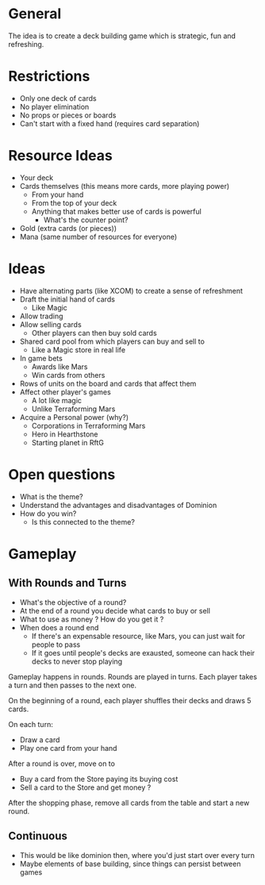 # General

The idea is to create a deck building game which is strategic, fun and refreshing.

# Restrictions

- Only one deck of cards
- No player elimination
- No props or pieces or boards
- Can't start with a fixed hand (requires card separation)

# Resource Ideas

- Your deck
- Cards themselves (this means more cards, more playing power)
  - From your hand
  - From the top of your deck
  - Anything that makes better use of cards is powerful
    - What's the counter point?
- Gold (extra cards (or pieces))
- Mana (same number of resources for everyone)

# Ideas

- Have alternating parts (like XCOM) to create a sense of refreshment
- Draft the initial hand of cards
  - Like Magic
- Allow trading
- Allow selling cards
  - Other players can then buy sold cards
- Shared card pool from which players can buy and sell to
  - Like a Magic store in real life
- In game bets
  - Awards like Mars
  - Win cards from others
- Rows of units on the board and cards that affect them
- Affect other player's games
  - A lot like magic
  - Unlike Terraforming Mars
- Acquire a Personal power (why?)
  - Corporations in Terraforming Mars
  - Hero in Hearthstone
  - Starting planet in RftG

# Open questions

- What is the theme?
- Understand the advantages and disadvantages of Dominion
- How do you win?
  - Is this connected to the theme?

# Gameplay

## With Rounds and Turns

- What's the objective of a round?
- At the end of a round you decide what cards to buy or sell
- What to use as money ? How do you get it ?
- When does a round end
  - If there's an expensable resource, like Mars, you can just wait for people to pass
  - If it goes until people's decks are exausted, someone can hack their decks to never stop playing

Gameplay happens in rounds. Rounds are played in turns. Each player takes a
turn and then passes to the next one.

On the beginning of a round, each player shuffles their decks and draws 5 cards.

On each turn:
  - Draw a card
  - Play one card from your hand

After a round is over, move on to
  - Buy a card from the Store paying its buying cost
  - Sell a card to the Store and get money ?

After the shopping phase, remove all cards from the table and start a new round.

## Continuous

- This would be like dominion then, where you'd just start over every turn
- Maybe elements of base building, since things can persist between games

